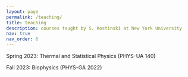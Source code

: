 ```yaml
---
layout: page
permalink: /teaching/
title: teaching
description: courses taught by S. Kostinski at New York University
nav: true
nav_order: 6
---
```


<!-- For now, this page is assumed to be a static description of your courses. You can convert it to a collection similar to `_projects/` so that you can have a dedicated page for each course. -->

<!-- Organize your courses by years, topics, or universities, however you like! -->

Spring 2023: Thermal and Statistical Physics (PHYS-UA 140)

Fall 2023: Biophysics (PHYS-GA 2022)
